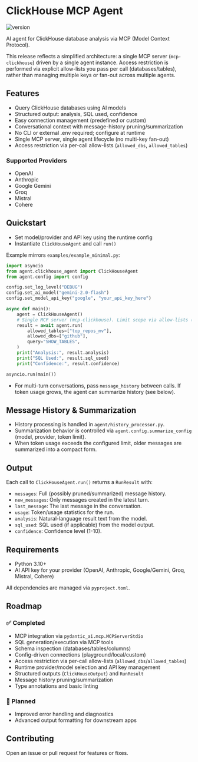 # ClickHouse MCP Agent

![version](https://img.shields.io/badge/version-0.6.0b0-yellow)

AI agent for ClickHouse database analysis via MCP (Model Context Protocol).

This release reflects a simplified architecture: a single MCP server
(`mcp-clickhouse`) driven by a single agent instance. Access restriction is
performed via explicit allow-lists you pass per call (databases/tables), rather
than managing multiple keys or fan-out across multiple agents.

## Features

- Query ClickHouse databases using AI models
- Structured output: analysis, SQL used, confidence
- Easy connection management (predefined or custom)
- Conversational context with message-history pruning/summarization
- No CLI or external .env required; configure at runtime
- Single MCP server, single agent lifecycle (no multi-key fan-out)
- Access restriction via per-call allow-lists (`allowed_dbs`, `allowed_tables`)

### Supported Providers

- OpenAI
- Anthropic
- Google Gemini
- Groq
- Mistral
- Cohere

## Quickstart

- Set model/provider and API key using the runtime config
- Instantiate `ClickHouseAgent` and call `run()`

Example mirrors `examples/example_minimal.py`:

```py
import asyncio
from agent.clickhouse_agent import ClickHouseAgent
from agent.config import config

config.set_log_level("DEBUG")
config.set_ai_model("gemini-2.0-flash")
config.set_model_api_key("google", "your_api_key_here")

async def main():
    agent = ClickHouseAgent()
    # Single MCP server (mcp-clickhouse). Limit scope via allow-lists (recommended)
    result = await agent.run(
        allowed_tables=["top_repos_mv"],
        allowed_dbs=["github"],
        query="SHOW_TABLES",
    )
    print("Analysis:", result.analysis)
    print("SQL Used:", result.sql_used)
    print("Confidence:", result.confidence)

asyncio.run(main())
```

- For multi-turn conversations, pass `message_history` between calls. If token usage grows, the agent can summarize history (see below).

## Message History & Summarization

- History processing is handled in `agent/history_processor.py`.
- Summarization behavior is controlled via `agent.config.summarize_config` (model, provider, token limit).
- When token usage exceeds the configured limit, older messages are summarized into a compact form.

## Output

Each call to `ClickHouseAgent.run()` returns a `RunResult` with:

- `messages`: Full (possibly pruned/summarized) message history.
- `new_messages`: Only messages created in the latest turn.
- `last_message`: The last message in the conversation.
- `usage`: Token/usage statistics for the run.
- `analysis`: Natural-language result text from the model.
- `sql_used`: SQL used (if applicable) from the model output.
- `confidence`: Confidence level (1-10).

## Requirements

- Python 3.10+
- AI API key for your provider (OpenAI, Anthropic, Google/Gemini, Groq, Mistral, Cohere)

All dependencies are managed via `pyproject.toml`.

## Roadmap

### ✅ Completed

- MCP integration via `pydantic_ai.mcp.MCPServerStdio`
- SQL generation/execution via MCP tools
- Schema inspection (databases/tables/columns)
- Config-driven connections (playground/local/custom)
- Access restriction via per-call allow-lists (`allowed_dbs`/`allowed_tables`)
- Runtime provider/model selection and API key management
- Structured outputs (`ClickHouseOutput`) and `RunResult`
- Message history pruning/summarization
- Type annotations and basic linting

### 🚧 Planned

- Improved error handling and diagnostics
- Advanced output formatting for downstream apps

## Contributing

Open an issue or pull request for features or fixes.

